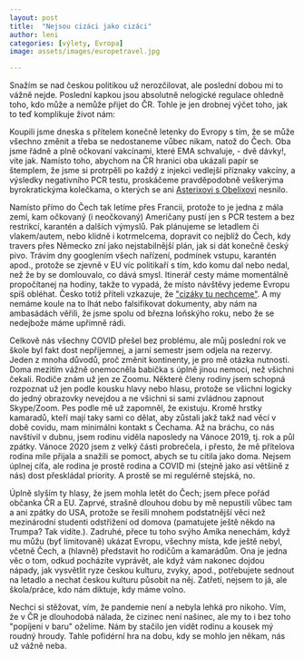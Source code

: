 ```yaml
---
layout: post
title:  "Nejsou cizáci jako cizáci"
author: leni
categories: [výlety, Evropa]
image: assets/images/europetravel.jpg

---
```


Snažím se nad českou politikou už nerozčilovat, ale poslední dobou mi to vážně nejde. Poslední kapkou jsou absolutně nelogické regulace ohledně toho, kdo může a nemůže přijet do ČR. Tohle je jen drobnej výčet toho, jak to teď komplikuje život nám:

Koupili jsme dneska s přítelem konečně letenky do Evropy s tím, že se může všechno změnit a třeba se nedostaneme vůbec nikam, natož do Čech. Oba jsme řádně a plně očkovaní vakcínami, které EMA schvaluje, - dvě dávky!, víte jak. Namísto toho, abychom na ČR hranici oba ukázali papír se štemplem, že jsme si protrpěli po každý z injekci vedlejší příznaky vakcíny, a výsledky negativního PCR testu, proskáčeme pravděpodobně veškerýma byrokratickýma kolečkama, o kterých se ani <a href="https://www.youtube.com/watch?v=xk2keN8JmeA">Asterixovi s Obelixovi</a> nesnilo.

Namísto přímo do Čech tak letíme přes Francii, protože to je jedna z mála zemí, kam očkovaný (i neočkovaný) Američany pustí jen s PCR testem a bez restrikcí, karantén a dalších výmyslů. Pak plánujeme se letadlem či vlakem/autem, nebo klidně i kotrmelcema, dopravit co nejblíž do Čech, kdy travers přes Německo zní jako nejstabilnější plán, jak si dát konečně český pivo. Trávím dny googlením všech nařízení, podmínek vstupu, karantén apod., protože se zjevně v EU víc politikaří s tím, kdo komu dal nebo nedal, než že by se domlouvalo, co dává smysl. Itinerář cesty máme momentálně propočítanej na hodiny, takže to vypadá, že místo návštěvy jedeme Evropu spíš obléhat. Česko totiž příteli vzkazuje, že <a href="https://www.irozhlas.cz/zpravy-domov/andrej-babis-radiozurnal-ranni-interview_2106040913_ada">"cizáky tu nechceme"</a>. A my nemáme koule na to lhát nebo falsifikovat dokumenty, aby nám na ambasádách věřili, že jsme spolu od března loňskýho roku, nebo že se nedejbože máme upřimně rádi.

Celkově nás všechny COVID přešel bez problému, ale můj poslední rok ve škole byl fakt dost nepříjemnej, a jarní semestr jsem odjela na rezervy. Jeden z mnoha důvodů, proč změnit kontinenty, je pro mě otázka nutnosti. Doma mezitím vážně onemocněla babička s úplně jinou nemocí, než všichni čekali. Rodiče znám už jen ze Zoomu. Některé členy rodiny jsem schopná rozpoznat už jen podle kousku hlavy nebo hlasu, protože se všichni logicky do jedný obrazovky nevejdou a ne všichni si sami zvládnou zapnout Skype/Zoom. Pes podle mě už zapomněl, že existuju. Kromě hrstky kamaradů, kteří mají taky sami co dělat, aby zůstali jakž takž nad věcí v době covidu, mam minimálni kontakt s Čechama. Až na bráchu, co nás navštívil v dubnu, jsem rodinu viděla naposledy na Vánoce 2019, tj. rok a půl zpátky. Vánoce 2020 jsem z velký části probrečela, i přesto, že mě přítelova rodina mile přijala a snažili se pomoct, abych se tu cítila jako doma. Nejsem úplnej cíťa, ale rodina je prostě rodina a COVID mi (stejně jako asi většině z nás) dost přeskládal priority. A prostě se mi regulérně stejská, no.

Úplně slyším ty hlasy, že jsem mohla letět do Čech; jsem přece pořád občanka ČR a EU. Zaprvé, strašně dlouhou dobu by mě nepustili vůbec tam a ani zpátky do USA, protože se řesili mnohem podstatnější věci než mezinárodní studenti odstřižení od domova (pamatujete ještě někdo na Trumpa? Tak vidíte.). Zadruhé, přece tu toho svýho Amíka nenechám, když mu můžu (byť limitovaně) ukázat Evropu, všechny místa, kde ještě nebyl, včetně Čech, a (hlavně) představit ho rodičům a kamarádům. Ona je jedna věc o tom, odkud pocházíte vyprávět, ale když vám nakonec dojdou nápady, jak vysvětlit ryze českou kulturu, zvyky, apod., potřebujete sednout na letadlo a nechat českou kulturu působit na něj. Zatřetí, nejsem to já, ale škola/práce, kdo nám diktuje, kdy máme volno.

Nechci si stěžovat, vím, že pandemie není a nebyla lehká pro nikoho. Vím, že v ČR je dlouhodobá nálada, že cizinec není našinec, ale my to i bez toho "popíjeni v baru" oželíme. Nám by stačilo jen vidět rodinu a kousek mý roudný hroudy. Tahle pofidérní hra na dobu, kdy se mohlo jen někam, nás už vážně neba.